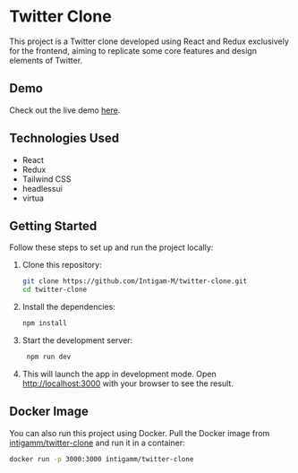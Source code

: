 # Twitter Clone

This project is a Twitter clone developed using React and Redux exclusively for the frontend, aiming to replicate some core features and design elements of Twitter.

## Demo

Check out the live demo [here](https://twitter-clone-x.netlify.app/).

## Technologies Used

- React
- Redux
- Tailwind CSS
- headlessui
- virtua

## Getting Started

Follow these steps to set up and run the project locally:

1. Clone this repository:

   ```bash
   git clone https://github.com/Intigam-M/twitter-clone.git
   cd twitter-clone

    ```

2. Install the dependencies:

   ```bash
   npm install
   ```

3. Start the development server:

   ```bash
    npm run dev
    ```

4. This will launch the app in development mode. Open [http://localhost:3000](http://localhost:3000) with your browser to see the result.

## Docker Image

You can also run this project using Docker. Pull the Docker image from  [intigamm/twitter-clone](https://hub.docker.com/repository/docker/intigamm/twitter-clone/general)  and run it in a container:

```bash
docker run -p 3000:3000 intigamm/twitter-clone
```




